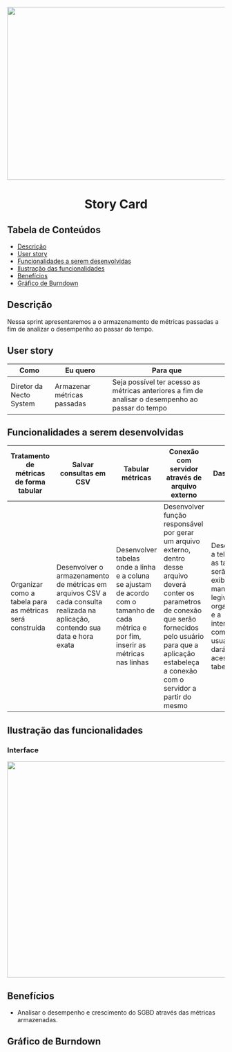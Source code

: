 <p align="center">
  <img src="https://github.com/DolphinDatabase/SGBD_Health/blob/Sprint-3/Images%20Sprint%203/Story%20card.jpg?w=400"height="400" width="700" />

</p>
<h1 align="center"> Story Card  </h1>  




## Tabela de Conteúdos  


 * [Descrição](#descrição)
 * [User story](#user-story)  
 * [Funcionalidades a serem desenvolvidas](#funcionalidades-a-serem-desenvolvidas)
 * [Ilustração das funcionalidades](#ilustração-das-funcionalidades)
 * [Benefícios](#benefícios)
 * [Gráfico de Burndown](#gráfico-de-burndown)  



## Descrição  


<p align="justified"> Nessa sprint apresentaremos a o armazenamento de métricas passadas a fim de analizar o desempenho ao passar do tempo.

  
## User story  
  
 
 | Como | Eu quero | Para que |
 | ------- | ------- | ------- |
 | Diretor da Necto System | Armazenar métricas passadas | Seja possível ter acesso as métricas anteriores a fim de analisar o desempenho ao passar do tempo |
  
 
## Funcionalidades a serem desenvolvidas  
  
  
 | Tratamento de métricas de forma tabular | Salvar consultas em CSV | Tabular métricas | Conexão com servidor através de arquivo externo | Dashboard |
 | ------- | ------- | ------- | ------- | ------- |
 | Organizar como a tabela para as métricas será construída | Desenvolver o armazenamento de métricas em arquivos CSV a cada consulta realizada na aplicação, contendo sua data e hora exata |Desenvolver tabelas onde a linha e a coluna se ajustam de acordo com o tamanho de cada métrica e por fim, inserir as métricas nas linhas | Desenvolver função responsável por gerar um arquivo externo, dentro desse arquivo deverá conter os parametros de conexão que serão fornecidos pelo usuário para que a aplicação estabeleça a conexão com o servidor a partir do mesmo | Desenvolver a tela onde as tabelas serão exibidas de maneira legivel e organizadas e a interação com o usuário que dará de acesso as tabelas |  
  

 ## Ilustração das funcionalidades   
  
  ### Interface    
  
   <p align="center">
  <img src="?w=400"height="500" width="1100" /> 
    
  
 ## Benefícios
  
  - Analisar o desempenho e crescimento do SGBD através das métricas armazenadas. 
  
    
 ## Gráfico de Burndown
  


  
  

  
  
  
  
 
